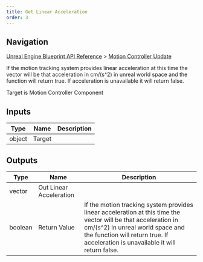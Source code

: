 ```yaml
---
title: Get Linear Acceleration
order: 3
---
```

## Navigation

[Unreal Engine Blueprint API Reference](https://dev.epicgames.com/documentation/en-us/unreal-engine/BlueprintAPI) > [Motion Controller Update](https://dev.epicgames.com/documentation/en-us/unreal-engine/BlueprintAPI/MotionControllerUpdate)

If the motion tracking system provides linear acceleration at this time the vector will be that acceleration in cm/(s^2) in unreal world space and the function will return true. If acceleration is unavailable it will return false.

Target is Motion Controller Component

## Inputs

| Type | Name | Description |
| --- | --- | --- |
| object | Target |  |

## Outputs

| Type | Name | Description |
| --- | --- | --- |
| vector | Out Linear Acceleration |  |
| boolean | Return Value | If the motion tracking system provides linear acceleration at this time the vector will be that acceleration in cm/(s^2) in unreal world space and the function will return true. If acceleration is unavailable it will return false. |
